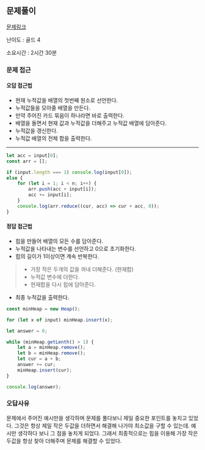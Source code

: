 ## 문제풀이
[문제링크](https://www.acmicpc.net/problem/1715)

난이도 : 골드 4

소요시간 : 2시간 30분

### 문제 접근

#### 오답 접근법
* 현재 누적값을 배열의 첫번째 원소로 선언한다.
* 누적값들을 모아줄 배열을 만든다.
* 만약 주어진 카드 묶음이 하나라면 바로 출력한다.
* 배열을 돌면서 현재 값과 누적값을 더해주고 누적값 배열에 담아준다.
* 누적값을 갱신한다.
* 누적값 배열의 전체 합을 출력한다.
--- 
```js
let acc = input[0];
const arr = [];

if (input.length === 1) console.log(input[0]);
else {
    for (let i = 1; i < n; i++) {
        arr.push(acc + input[i]);
        acc += input[i];
    }
    console.log(arr.reduce((cur, acc) => cur + acc, 0));
}
```

#### 정답 접근법
* 힙을 만들어 배열의 모든 수를 담아준다.
* 누적값을 나타내는 변수를 선언하고 0으로 초기화한다.
* 힙의 길이가 1이상이면 계속 반복한다.
>* 가장 작은 두개의 값을 꺼내 더해준다. (현재합)
>* 누적값 변수에 더한다.
>* 현재합을 다시 힙에 담아준다.
* 최종 누적값을 출력한다.

```js
const minHeap = new Heap();

for (let x of input) minHeap.insert(x);

let answer = 0;

while (minHeap.getLenth() > 1) {
    let a = minHeap.remove();
    let b = minHeap.remove();
    let cur = a + b;
    answer += cur;
    minHeap.insert(cur);
}

console.log(answer);
```

### 오답사유
문제에서 주어진 예시만을 생각하며 문제를 풀다보니 제일 중요한 포인트를 놓치고 있었다.
그것은 항상 제일 작은 두값을 더하면서 해결해 나가야 최소값을 구할 수 있는데.
예시만 생각하다 보니 그 점을 놓치게 되었다. 그래서 최종적으로는 힙을 이용해 가장 작은 두값을 항상 찾아 더해주며 
문제를 해결할 수 있었다.